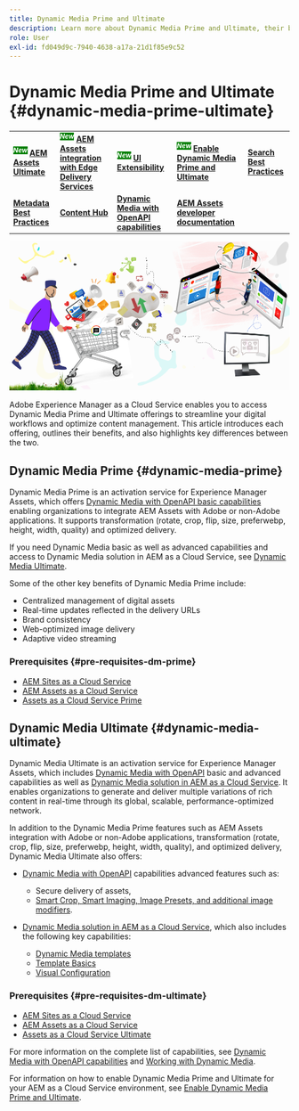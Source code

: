 ```yaml
---
title: Dynamic Media Prime and Ultimate
description: Learn more about Dynamic Media Prime and Ultimate, their benefits, and differences between the two.
role: User
exl-id: fd049d9c-7940-4638-a17a-21d1f85e9c52
---
```

# Dynamic Media Prime and Ultimate {#dynamic-media-prime-ultimate}

<table>
    <tr>
        <td>
            <sup style= "background-color:#008000; color:#FFFFFF; font-weight:bold"><i>New</i></sup> <a href="/help/assets/assets-ultimate-overview.md"><b>AEM Assets Ultimate</b></a>
        </td>
        <td>
            <sup style= "background-color:#008000; color:#FFFFFF; font-weight:bold"><i>New</i></sup> <a href="/help/assets/integrate-aem-assets-edge-delivery-services.md"><b>AEM Assets integration with Edge Delivery Services</b></a>
        </td>
        <td>
            <sup style= "background-color:#008000; color:#FFFFFF; font-weight:bold"><i>New</i></sup> <a href="/help/assets/aem-assets-view-ui-extensibility.md"><b>UI Extensibility</b></a>
        </td>
          <td>
            <sup style= "background-color:#008000; color:#FFFFFF; font-weight:bold"><i>New</i></sup> <a href="/help/assets/dynamic-media/enable-dynamic-media-prime-and-ultimate.md"><b>Enable Dynamic Media Prime and Ultimate</b></a>
        </td>
          <td>
            <a href="/help/assets/search-best-practices.md"><b>Search Best Practices</b></a>
        </td>
    </tr>
    <tr>
        <td>
            <a href="/help/assets/metadata-best-practices.md"><b>Metadata Best Practices</b></a>
        </td>
        <td>
            <a href="/help/assets/product-overview.md"><b>Content Hub</b></a>
        </td>
        <td>
            <a href="/help/assets/dynamic-media-open-apis-overview.md"><b>Dynamic Media with OpenAPI capabilities</b></a>
        </td>
        <td>
            <a href="https://developer.adobe.com/experience-cloud/experience-manager-apis/"><b>AEM Assets developer documentation</b></a>
        </td>
    </tr>
</table>

![Dynamic Media banner](/help/assets/assets/dm-pnp-banner.png)

Adobe Experience Manager as a Cloud Service enables you to access Dynamic Media Prime and Ultimate offerings to streamline your digital workflows and optimize content management. This article introduces each offering, outlines their benefits, and also highlights key differences between the two.

## Dynamic Media Prime {#dynamic-media-prime}

Dynamic Media Prime is an activation service for Experience Manager Assets, which offers [Dynamic Media with OpenAPI basic capabilities](/help/assets/dynamic-media-open-apis-overview.md) enabling organizations to integrate AEM Assets with Adobe or non-Adobe applications. It supports transformation (rotate, crop, flip, size, preferwebp, height, width, quality) and optimized delivery.

If you need Dynamic Media basic as well as advanced capabilities and access to Dynamic Media solution in AEM as a Cloud Service, see [Dynamic Media Ultimate](#dynamic-media-ultimate).

Some of the other key benefits of Dynamic Media Prime include:

* Centralized management of digital assets
* Real-time updates reflected in the delivery URLs
* Brand consistency
* Web-optimized image delivery
* Adaptive video streaming

### Prerequisites {#pre-requisites-dm-prime}

* [AEM Sites as a Cloud Service](/help/sites-cloud/authoring/quick-start.md)
* [AEM Assets as a Cloud Service](/help/assets/overview.md)
* [Assets as a Cloud Service Prime](/help/assets/assets-prime.md)

## Dynamic Media Ultimate {#dynamic-media-ultimate}

Dynamic Media Ultimate is an activation service for Experience Manager Assets, which includes [Dynamic Media with OpenAPI](/help/assets/dynamic-media-open-apis-overview.md) basic and advanced capabilities as well as [Dynamic Media solution in AEM as a Cloud Service](/help/assets/dynamic-media/dynamic-media.md). It enables organizations to generate and deliver multiple variations of rich content in real-time through its global, scalable, performance-optimized network.

In addition to the Dynamic Media Prime features such as AEM Assets integration with Adobe or non-Adobe applications, transformation (rotate, crop, flip, size, preferwebp, height, width, quality), and optimized delivery, Dynamic Media Ultimate also offers:

* [Dynamic Media with OpenAPI](/help/assets/dynamic-media-open-apis-overview.md) capabilities advanced features such as:

   * Secure delivery of assets, 
   * [Smart Crop, Smart Imaging, Image Presets, and additional image modifiers](https://adobe-aem-assets-delivery-advancemodifiers.redoc.ly/).

* [Dynamic Media solution in AEM as a Cloud Service](/help/assets/dynamic-media/dynamic-media.md), which also includes the following key capabilities: 
   
   * [Dynamic Media templates](/help/assets/dynamic-media/dynamic-media-templates.md)
   * [Template Basics](https://experienceleague.adobe.com/en/docs/dynamic-media-classic/using/template-basics/quick-start-template-basics)
   * [Visual Configuration](https://experienceleague.adobe.com/en/docs/dynamic-media-classic/using/master-files/vignette-window-covering-cabinet-files)

### Prerequisites {#pre-requisites-dm-ultimate}

* [AEM Sites as a Cloud Service](/help/sites-cloud/authoring/quick-start.md)
* [AEM Assets as a Cloud Service](/help/assets/overview.md)
* [Assets as a Cloud Service Ultimate](/help/assets/assets-ultimate-overview.md)

For more information on the complete list of capabilities, see [Dynamic Media with OpenAPI capabilities](/help/assets/dynamic-media-open-apis-overview.md) and [Working with Dynamic Media](/help/assets/dynamic-media/dynamic-media.md).

For information on how to enable Dynamic Media Prime and Ultimate for your AEM as a Cloud Service environment, see [Enable Dynamic Media Prime and Ultimate](/help/assets/dynamic-media/enable-dynamic-media-prime-and-ultimate.md).

